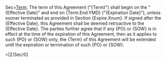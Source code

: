 Sec=<u>Term</u>. The term of this Agreement ("{Term}") shall begin on the "{Effective Date}" and end on {Term.End.YMD} ("{Expiration Date}"), unless sooner terminated as provided in Section {Expire.Xnum}. If signed after the {Effective Date}, this Agreement shall be deemed retroactive to the {Effective Date}. The parties further agree that if any {PO} or {SOW} is in effect at the time of the expiration of this Agreement, then as it applies to such {PO} or {SOW} only, the {Term} of this Agreement will be extended until the expiration or termination of such {PO} or {SOW}.

=[Z/Sec/0]
